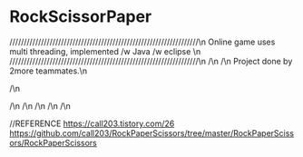 # RockScissorPaper
//////////////////////////////////////////////////////////////////\n
Online game uses multi threading, implemented /w Java /w eclipse \n
//////////////////////////////////////////////////////////////////\n
/\n
/\n
Project done by 2more teammates.\n

/\n

/\n
/\n
/\n
/\n
/\n



//REFERENCE
https://call203.tistory.com/26
https://github.com/call203/RockPaperScissors/tree/master/RockPaperScissors/RockPaperScissors

